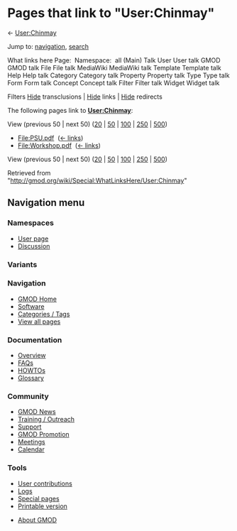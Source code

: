 <div id="mw-page-base" class="noprint">

</div>

<div id="mw-head-base" class="noprint">

</div>

<div id="content" class="mw-body" role="main">

<span id="top"></span>

<div id="mw-js-message" style="display:none;">

</div>



# <span dir="auto">Pages that link to "User:Chinmay"</span>

<div id="bodyContent">

<div id="contentSub">

← [User:Chinmay](/wiki/User:Chinmay "User:Chinmay")

</div>

<div id="jump-to-nav" class="mw-jump">

Jump to: [navigation](#mw-navigation), [search](#p-search)

</div>

<div id="mw-content-text">

What links here Page:  Namespace:  all (Main) Talk User User talk GMOD
GMOD talk File File talk MediaWiki MediaWiki talk Template Template talk
Help Help talk Category Category talk Property Property talk Type Type
talk Form Form talk Concept Concept talk Filter Filter talk Widget
Widget talk

Filters
[Hide](/mediawiki/index.php?title=Special:WhatLinksHere/User:Chinmay&hidetrans=1 "Special:WhatLinksHere/User:Chinmay")
transclusions \|
[Hide](/mediawiki/index.php?title=Special:WhatLinksHere/User:Chinmay&hidelinks=1 "Special:WhatLinksHere/User:Chinmay")
links \|
[Hide](/mediawiki/index.php?title=Special:WhatLinksHere/User:Chinmay&hideredirs=1 "Special:WhatLinksHere/User:Chinmay")
redirects

The following pages link to
**[User:Chinmay](/wiki/User:Chinmay "User:Chinmay")**:

View (previous 50 \| next 50)
([20](/mediawiki/index.php?title=Special:WhatLinksHere/User:Chinmay&limit=20 "Special:WhatLinksHere/User:Chinmay")
\|
[50](/mediawiki/index.php?title=Special:WhatLinksHere/User:Chinmay&limit=50 "Special:WhatLinksHere/User:Chinmay")
\|
[100](/mediawiki/index.php?title=Special:WhatLinksHere/User:Chinmay&limit=100 "Special:WhatLinksHere/User:Chinmay")
\|
[250](/mediawiki/index.php?title=Special:WhatLinksHere/User:Chinmay&limit=250 "Special:WhatLinksHere/User:Chinmay")
\|
[500](/mediawiki/index.php?title=Special:WhatLinksHere/User:Chinmay&limit=500 "Special:WhatLinksHere/User:Chinmay"))

- [File:PSU.pdf](/wiki/File:PSU.pdf "File:PSU.pdf") ‎
  <span class="mw-whatlinkshere-tools">([←
  links](/mediawiki/index.php?title=Special:WhatLinksHere&target=File%3APSU.pdf "Special:WhatLinksHere"))</span>
- [File:Workshop.pdf](/wiki/File:Workshop.pdf "File:Workshop.pdf") ‎
  <span class="mw-whatlinkshere-tools">([←
  links](/mediawiki/index.php?title=Special:WhatLinksHere&target=File%3AWorkshop.pdf "Special:WhatLinksHere"))</span>

View (previous 50 \| next 50)
([20](/mediawiki/index.php?title=Special:WhatLinksHere/User:Chinmay&limit=20 "Special:WhatLinksHere/User:Chinmay")
\|
[50](/mediawiki/index.php?title=Special:WhatLinksHere/User:Chinmay&limit=50 "Special:WhatLinksHere/User:Chinmay")
\|
[100](/mediawiki/index.php?title=Special:WhatLinksHere/User:Chinmay&limit=100 "Special:WhatLinksHere/User:Chinmay")
\|
[250](/mediawiki/index.php?title=Special:WhatLinksHere/User:Chinmay&limit=250 "Special:WhatLinksHere/User:Chinmay")
\|
[500](/mediawiki/index.php?title=Special:WhatLinksHere/User:Chinmay&limit=500 "Special:WhatLinksHere/User:Chinmay"))

</div>

<div class="printfooter">

Retrieved from
"<http://gmod.org/wiki/Special:WhatLinksHere/User:Chinmay>"

</div>

<div id="catlinks" class="catlinks catlinks-allhidden">

</div>

<div class="visualClear">

</div>

</div>

</div>

<div id="mw-navigation">

## Navigation menu

<div id="mw-head">



<div id="left-navigation">

<div id="p-namespaces" class="vectorTabs" role="navigation"
aria-labelledby="p-namespaces-label">

### Namespaces

- <span id="ca-nstab-user"><a href="/wiki/User:Chinmay" accesskey="c"
  title="View the user page [c]">User page</a></span>
- <span id="ca-talk"><a
  href="/mediawiki/index.php?title=User_talk:Chinmay&amp;action=edit&amp;redlink=1"
  accesskey="t"
  title="Discussion about the content page [t]">Discussion</a></span>

</div>

<div id="p-variants" class="vectorMenu emptyPortlet" role="navigation"
aria-labelledby="p-variants-label">

### 

### Variants[](#)

<div class="menu">

</div>

</div>

</div>

<div id="right-navigation">





</div>



</div>

</div>

</div>

<div id="mw-panel">

<div id="p-logo" role="banner">

<a href="/wiki/Main_Page"
style="background-image: url(http://gmod.org/images/GMOD-cogs.png);"
title="Visit the main page"></a>

</div>

<div id="p-Navigation" class="portal" role="navigation"
aria-labelledby="p-Navigation-label">

### Navigation

<div class="body">

- <span id="n-GMOD-Home">[GMOD Home](/wiki/Main_Page)</span>
- <span id="n-Software">[Software](/wiki/GMOD_Components)</span>
- <span id="n-Categories-.2F-Tags">[Categories /
  Tags](/wiki/Categories)</span>
- <span id="n-View-all-pages">[View all
  pages](/wiki/Special:AllPages)</span>

</div>

</div>

<div id="p-Documentation" class="portal" role="navigation"
aria-labelledby="p-Documentation-label">

### Documentation

<div class="body">

- <span id="n-Overview">[Overview](/wiki/Overview)</span>
- <span id="n-FAQs">[FAQs](/wiki/Category:FAQ)</span>
- <span id="n-HOWTOs">[HOWTOs](/wiki/Category:HOWTO)</span>
- <span id="n-Glossary">[Glossary](/wiki/Glossary)</span>

</div>

</div>

<div id="p-Community" class="portal" role="navigation"
aria-labelledby="p-Community-label">

### Community

<div class="body">

- <span id="n-GMOD-News">[GMOD News](/wiki/GMOD_News)</span>
- <span id="n-Training-.2F-Outreach">[Training /
  Outreach](/wiki/Training_and_Outreach)</span>
- <span id="n-Support">[Support](/wiki/Support)</span>
- <span id="n-GMOD-Promotion">[GMOD
  Promotion](/wiki/GMOD_Promotion)</span>
- <span id="n-Meetings">[Meetings](/wiki/Meetings)</span>
- <span id="n-Calendar">[Calendar](/wiki/Calendar)</span>

</div>

</div>

<div id="p-tb" class="portal" role="navigation"
aria-labelledby="p-tb-label">

### Tools

<div class="body">

- <span id="t-contributions">[User
  contributions](/wiki/Special:Contributions/Chinmay "A list of contributions of this user")</span>
- <span id="t-log">[Logs](/wiki/Special:Log/Chinmay)</span>
- <span id="t-specialpages"><a href="/wiki/Special:SpecialPages" accesskey="q"
  title="A list of all special pages [q]">Special pages</a></span>
- <span id="t-print"><a
  href="/mediawiki/index.php?title=Special:WhatLinksHere/User:Chinmay&amp;printable=yes"
  rel="alternate" accesskey="p"
  title="Printable version of this page [p]">Printable version</a></span>

</div>

</div>

</div>

</div>

<div id="footer" role="contentinfo">

- <span id="footer-places-about">[About
  GMOD](/wiki/GMOD:About "GMOD:About")</span>

<!-- -->






</div>
